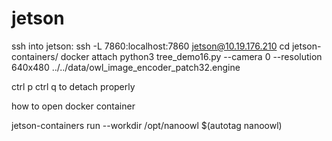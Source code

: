 # jetson

ssh into jetson: ssh -L 7860:localhost:7860 jetson@10.19.176.210
cd jetson-containers/
docker attach <spam tab>
python3 tree_demo16.py --camera 0 --resolution 640x480     ../../data/owl_image_encoder_patch32.engine

ctrl p ctrl q to detach properly

how to open docker container

jetson-containers run --workdir /opt/nanoowl $(autotag nanoowl)